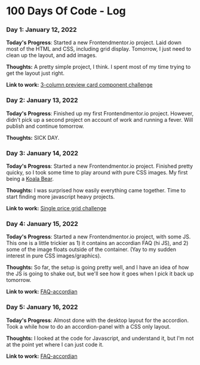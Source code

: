 # 100 Days Of Code - Log

### Day 1: January 12, 2022 

**Today's Progress**: Started a new Frontendmentor.io project. Laid down most of the HTML and CSS, including grid display. Tomorrow, I just need to clean up the layout, and add images.  

**Thoughts:** A pretty simple project, I think. I spent most of my time trying to get the layout just right.  

**Link to work:** [3-column preview card component challenge](http://www.example.com)

### Day 2: January 13, 2022 

**Today's Progress**: Finished up my first Frontendmentor.io project. However, didn't pick up a second project on account of work and running a fever. Will publish and continue tomorrow.

**Thoughts:** SICK DAY.

### Day 3: January 14, 2022 

**Today's Progress**: Started a new Frontendmentor.io project. Finished pretty quicky, so I took some time to play around with pure CSS images. My first being a [Koala Bear](https://codepen.io/gtmaster2022/pen/Jjrezxw).

**Thoughts:** I was surprised how easily everything came together. Time to start finding more javascript heavy projects.

**Link to work:** [Single price grid challenge](http://www.example.com)

### Day 4: January 15, 2022 

**Today's Progress**: Started a new Frontendmentor.io project, with some JS. This one is a little trickier as 1) it contains an accordian FAQ (hi JS), and 2) some of the image floats outside of the container. (Yay to my sudden interest in pure CSS images/graphics). 

**Thoughts:** So far, the setup is going pretty well, and I have an idea of how the JS is going to shake out, but we'll see how it goes when I pick it back up tomorrow.

**Link to work:** [FAQ-accordian](http://www.example.com)

### Day 5: January 16, 2022 

**Today's Progress**: Almost done with the desktop layout for the accordion. Took a while how to do an accordion-panel with a CSS only layout. 

**Thoughts:** I looked at the code for Javascript, and understand it, but I'm not at the point yet where I can just code it. 

**Link to work:** [FAQ-accordian](http://www.example.com)

